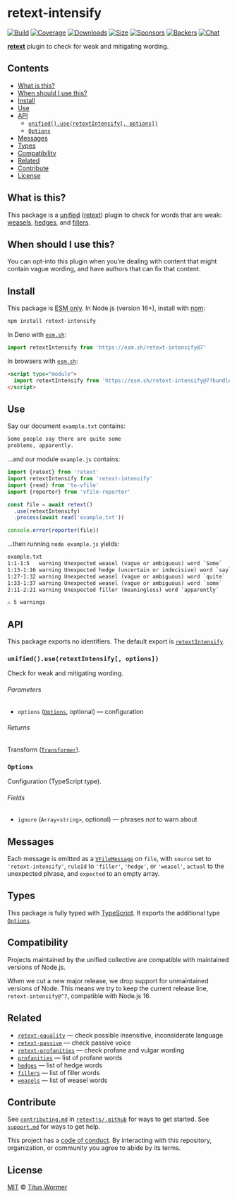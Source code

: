 # retext-intensify

[![Build][build-badge]][build]
[![Coverage][coverage-badge]][coverage]
[![Downloads][downloads-badge]][downloads]
[![Size][size-badge]][size]
[![Sponsors][sponsors-badge]][collective]
[![Backers][backers-badge]][collective]
[![Chat][chat-badge]][chat]

**[retext][]** plugin to check for weak and mitigating wording.

## Contents

*   [What is this?](#what-is-this)
*   [When should I use this?](#when-should-i-use-this)
*   [Install](#install)
*   [Use](#use)
*   [API](#api)
    *   [`unified().use(retextIntensify[, options])`](#unifieduseretextintensify-options)
    *   [`Options`](#options)
*   [Messages](#messages)
*   [Types](#types)
*   [Compatibility](#compatibility)
*   [Related](#related)
*   [Contribute](#contribute)
*   [License](#license)

## What is this?

This package is a [unified][] ([retext][]) plugin to check for words that are
weak: [weasels][wiki-weasels], [hedges][wiki-hedges], and
[fillers][wiki-fillers].

## When should I use this?

You can opt-into this plugin when you’re dealing with content that might contain
vague wording, and have authors that can fix that content.

## Install

This package is [ESM only][esm].
In Node.js (version 16+), install with [npm][]:

```sh
npm install retext-intensify
```

In Deno with [`esm.sh`][esmsh]:

```js
import retextIntensify from 'https://esm.sh/retext-intensify@7'
```

In browsers with [`esm.sh`][esmsh]:

```html
<script type="module">
  import retextIntensify from 'https://esm.sh/retext-intensify@7?bundle'
</script>
```

## Use

Say our document `example.txt` contains:

```txt
Some people say there are quite some
problems, apparently.
```

…and our module `example.js` contains:

```js
import {retext} from 'retext'
import retextIntensify from 'retext-intensify'
import {read} from 'to-vfile'
import {reporter} from 'vfile-reporter'

const file = await retext()
  .use(retextIntensify)
  .process(await read('example.txt'))

console.error(reporter(file))
```

…then running `node example.js` yields:

```txt
example.txt
1:1-1:5   warning Unexpected weasel (vague or ambiguous) word `Some`    weasel retext-intensify
1:13-1:16 warning Unexpected hedge (uncertain or indecisive) word `say` hedge  retext-intensify
1:27-1:32 warning Unexpected weasel (vague or ambiguous) word `quite`   weasel retext-intensify
1:33-1:37 warning Unexpected weasel (vague or ambiguous) word `some`    weasel retext-intensify
2:11-2:21 warning Unexpected filler (meaningless) word `apparently`     filler retext-intensify

⚠ 5 warnings
```

## API

This package exports no identifiers.
The default export is [`retextIntensify`][api-retext-intensify].

### `unified().use(retextIntensify[, options])`

Check for weak and mitigating wording.

###### Parameters

*   `options` ([`Options`][api-options], optional)
    — configuration

###### Returns

Transform ([`Transformer`][unified-transformer]).

### `Options`

Configuration (TypeScript type).

###### Fields

*   `ignore` (`Array<string>`, optional)
    — phrases *not* to warn about

## Messages

Each message is emitted as a [`VFileMessage`][vfile-message] on `file`, with
`source` set to `'retext-intensify'`, `ruleId` to `'filler'`, `'hedge'`, or
`'weasel'`, `actual` to the unexpected phrase, and `expected` to an empty
array.

## Types

This package is fully typed with [TypeScript][].
It exports the additional type [`Options`][api-options].

## Compatibility

Projects maintained by the unified collective are compatible with maintained
versions of Node.js.

When we cut a new major release, we drop support for unmaintained versions of
Node.
This means we try to keep the current release line, `retext-intensify@^7`,
compatible with Node.js 16.

## Related

*   [`retext-equality`](https://github.com/retextjs/retext-equality)
    — check possible insensitive, inconsiderate language
*   [`retext-passive`](https://github.com/retextjs/retext-passive)
    — check passive voice
*   [`retext-profanities`](https://github.com/retextjs/retext-profanities)
    — check profane and vulgar wording
*   [`profanities`](https://github.com/words/profanities)
    — list of profane words
*   [`hedges`](https://github.com/words/hedges)
    — list of hedge words
*   [`fillers`](https://github.com/words/fillers)
    — list of filler words
*   [`weasels`](https://github.com/words/weasels)
    — list of weasel words

## Contribute

See [`contributing.md`][contributing] in [`retextjs/.github`][health] for ways
to get started.
See [`support.md`][support] for ways to get help.

This project has a [code of conduct][coc].
By interacting with this repository, organization, or community you agree to
abide by its terms.

## License

[MIT][license] © [Titus Wormer][author]

<!-- Definitions -->

[build-badge]: https://github.com/retextjs/retext-intensify/workflows/main/badge.svg

[build]: https://github.com/retextjs/retext-intensify/actions

[coverage-badge]: https://img.shields.io/codecov/c/github/retextjs/retext-intensify.svg

[coverage]: https://codecov.io/github/retextjs/retext-intensify

[downloads-badge]: https://img.shields.io/npm/dm/retext-intensify.svg

[downloads]: https://www.npmjs.com/package/retext-intensify

[size-badge]: https://img.shields.io/bundlejs/size/retext-intensify

[size]: https://bundlejs.com/?q=retext-intensify

[sponsors-badge]: https://opencollective.com/unified/sponsors/badge.svg

[backers-badge]: https://opencollective.com/unified/backers/badge.svg

[collective]: https://opencollective.com/unified

[chat-badge]: https://img.shields.io/badge/chat-discussions-success.svg

[chat]: https://github.com/retextjs/retext/discussions

[npm]: https://docs.npmjs.com/cli/install

[esm]: https://gist.github.com/sindresorhus/a39789f98801d908bbc7ff3ecc99d99c

[esmsh]: https://esm.sh

[typescript]: https://www.typescriptlang.org

[health]: https://github.com/retextjs/.github

[contributing]: https://github.com/retextjs/.github/blob/main/contributing.md

[support]: https://github.com/retextjs/.github/blob/main/support.md

[coc]: https://github.com/retextjs/.github/blob/main/code-of-conduct.md

[license]: license

[author]: https://wooorm.com

[retext]: https://github.com/retextjs/retext

[unified]: https://github.com/unifiedjs/unified

[unified-transformer]: https://github.com/unifiedjs/unified#transformer

[vfile-message]: https://github.com/vfile/vfile-message

[wiki-weasels]: https://en.wikipedia.org/wiki/Weasel_word

[wiki-fillers]: https://en.wikipedia.org/wiki/Filler_%28linguistics%29

[wiki-hedges]: https://en.wikipedia.org/wiki/Hedge_%28linguistics%29

[api-options]: #options

[api-retext-intensify]: #unifieduseretextintensify-options
